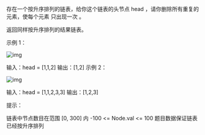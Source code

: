 存在一个按升序排列的链表，给你这个链表的头节点 head ，请你删除所有重复的元素，使每个元素 只出现一次 。

返回同样按升序排列的结果链表。

 

示例 1：

![img](https://assets.leetcode.com/uploads/2021/01/04/list1.jpg)

输入：head = [1,1,2]
输出：[1,2]
示例 2：

![img](https://assets.leetcode.com/uploads/2021/01/04/list2.jpg)


输入：head = [1,1,2,3,3]
输出：[1,2,3]


提示：

链表中节点数目在范围 [0, 300] 内
-100 <= Node.val <= 100
题目数据保证链表已经按升序排列

